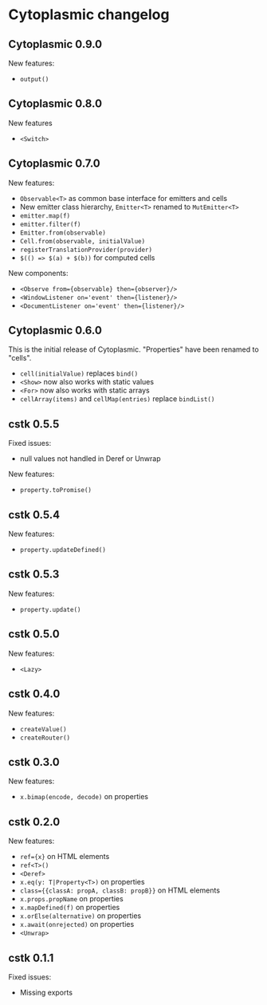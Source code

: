 # Cytoplasmic changelog

## Cytoplasmic 0.9.0

New features:

- `output()`

## Cytoplasmic 0.8.0

New features

- `<Switch>`

## Cytoplasmic 0.7.0

New features:

- `Observable<T>` as common base interface for emitters and cells
- New emitter class hierarchy, `Emitter<T>` renamed to `MutEmitter<T>`
- `emitter.map(f)`
- `emitter.filter(f)`
- `Emitter.from(observable)`
- `Cell.from(observable, initialValue)`
- `registerTranslationProvider(provider)`
- `$(() => $(a) + $(b))` for computed cells

New components:

- `<Observe from={observable} then={observer}/>`
- `<WindowListener on='event' then={listener}/>`
- `<DocumentListener on='event' then={listener}/>`

## Cytoplasmic 0.6.0

This is the initial release of Cytoplasmic. "Properties" have been renamed to "cells".

- `cell(initialValue)` replaces `bind()`
- `<Show>` now also works with static values
- `<For>` now also works with static arrays
- `cellArray(items)` and `cellMap(entries)` replace `bindList()`

## cstk 0.5.5

Fixed issues:

- null values not handled in Deref or Unwrap

New features:

- `property.toPromise()`

## cstk 0.5.4

New features:

- `property.updateDefined()`

## cstk 0.5.3

New features:

- `property.update()`

## cstk 0.5.0

New features:

- `<Lazy>`

## cstk 0.4.0

New features:

- `createValue()`
- `createRouter()`

## cstk 0.3.0

New features:

- `x.bimap(encode, decode)` on properties

## cstk 0.2.0

New features:

- `ref={x}` on HTML elements
- `ref<T>()`
- `<Deref>`
- `x.eq(y: T|Property<T>)` on properties
- `class={{classA: propA, classB: propB}}` on HTML elements
- `x.props.propName` on properties
- `x.mapDefined(f)` on properties
- `x.orElse(alternative)` on properties
- `x.await(onrejected)` on properties
- `<Unwrap>`

## cstk 0.1.1

Fixed issues:

- Missing exports
